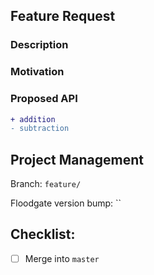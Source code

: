 ## Feature Request

<!-- Describe the new feature -->
### Description

<!-- Why should this new feature be added -->
### Motivation

<!-- Detail the proposed API change(s) -->
### Proposed API

```diff
+ addition
- subtraction
```

## Project Management 

<!-- Branch on which the feature is being developed
	- Add camelCased feature name after the '/'
	- Keep it simple, yet descriptive
	- Please only use letters
-->
Branch: `feature/`
<!-- Version that Floodgate is to be bumped to
	- Follows SemVer (https://semver.org/)
	- Patch x.x.0: backwards-compatible bug fixes
	- Minor x.0.x: backwards-compatible functionality updates
	- Major 0.x.x: breaking API changes
-->
Floodgate version bump: ``
<!-- Version of React needed for feature
	- Only if using feature from newer React version
	- Add caret (^) before React version
	- Remove space below to close this comment, remove closing comment
		after text
-- >
React version bump: `^` -->

<!-- 
	Things to do before the feature PR can be merged
	- Be descriptive
	- Include low-level code additions/removals
	- Include testing steps and types
-->
## Checklist:
- [ ] Merge into `master`